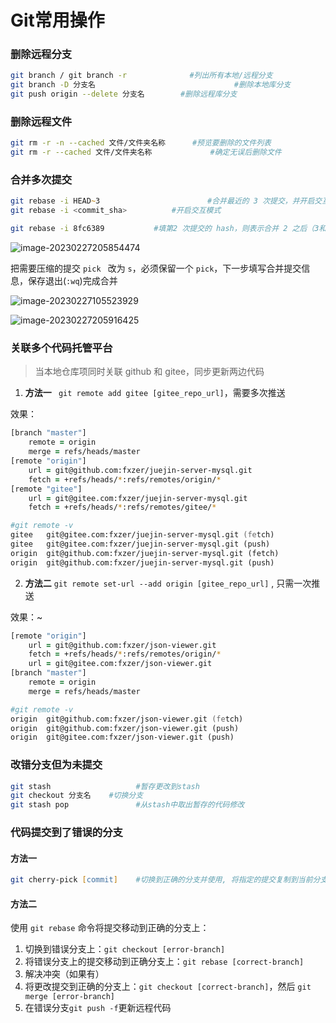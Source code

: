 # Git常用操作

### 删除远程分支

```zsh
git branch / git branch -r 				#列出所有本地/远程分支
git branch -D 分支名								#删除本地库分支
git push origin --delete 分支名		#删除远程库分支
```

### 删除远程文件

```zsh
git rm -r -n --cached 文件/文件夹名称		#预览要删除的文件列表
git rm -r --cached 文件/文件夹名称				#确定无误后删除文件
```

### 合并多次提交

```zsh
git rebase -i HEAD~3 						#合并最近的 3 次提交，并开启交互模式
git rebase -i <commit_sha>			#开启交互模式
```

```zsh
git rebase -i 8fc6389			#填第2 次提交的 hash，则表示合并 2 之后（3和 4）的提交
```

![image-20230227205854474](https://zerdocs.oss-cn-shanghai.aliyuncs.com/febasis/202302272058564.png)

把需要压缩的提交 `pick ` 改为  `s`，必须保留一个 `pick`，下一步填写合并提交信息，保存退出(`:wq`)完成合并

![image-20230227105523929](https://zerdocs.oss-cn-shanghai.aliyuncs.com/febasis/202302271055952.png)

![image-20230227205916425](https://zerdocs.oss-cn-shanghai.aliyuncs.com/febasis/202302272059457.png)



### 关联多个代码托管平台
> 当本地仓库项同时关联 github 和 gitee，同步更新两边代码

1. **方法一**  ` git remote add gitee [gitee_repo_url]`，需要多次推送

效果：
```zsh
[branch "master"]
	remote = origin
	merge = refs/heads/master
[remote "origin"]
	url = git@github.com:fxzer/juejin-server-mysql.git
	fetch = +refs/heads/*:refs/remotes/origin/*
[remote "gitee"]
	url = git@gitee.com:fxzer/juejin-server-mysql.git
	fetch = +refs/heads/*:refs/remotes/gitee/*
```

```zsh
#git remote -v                                                   
gitee   git@gitee.com:fxzer/juejin-server-mysql.git (fetch)
gitee   git@gitee.com:fxzer/juejin-server-mysql.git (push)
origin  git@github.com:fxzer/juejin-server-mysql.git (fetch)
origin  git@github.com:fxzer/juejin-server-mysql.git (push)
```


2. **方法二** `git remote set-url --add origin [gitee_repo_url]` , 只需一次推送

效果：~
```zsh
[remote "origin"]
	url = git@github.com:fxzer/json-viewer.git
	fetch = +refs/heads/*:refs/remotes/origin/*
	url = git@gitee.com:fxzer/json-viewer.git
[branch "master"]
	remote = origin
	merge = refs/heads/master
```

```zsh
#git remote -v
origin  git@github.com:fxzer/json-viewer.git (fetch)
origin  git@github.com:fxzer/json-viewer.git (push)
origin  git@gitee.com:fxzer/json-viewer.git (push)
```



### 改错分支但为未提交

```zsh
git stash 					#暂存更改到stash
git checkout 分支名	#切换分支
git stash pop				#从stash中取出暂存的代码修改
```
### 代码提交到了错误的分支

#### 方法一

```zsh
git cherry-pick [commit] 	#切换到正确的分支并使用, 将指定的提交复制到当前分支，并将其添加到暂存区
```
#### 方法二

使用 `git rebase` 命令将提交移动到正确的分支上：

1. 切换到错误分支上：`git checkout [error-branch]`
2. 将错误分支上的提交移动到正确分支上：`git rebase [correct-branch]`
3. 解决冲突（如果有）
4. 将更改提交到正确的分支上：`git checkout [correct-branch]`，然后 `git merge [error-branch]`
5. 在错误分支`git push -f`更新远程代码

